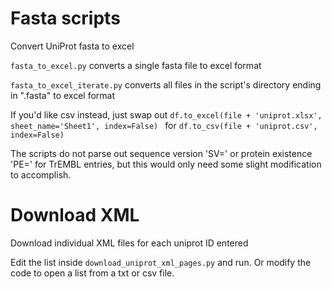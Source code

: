 # Fasta scripts
Convert UniProt fasta to excel


`fasta_to_excel.py` converts a single fasta file to excel format

`fasta_to_excel_iterate.py` converts all files in the script's directory ending in ".fasta" to excel format

If you'd like csv instead, just swap out `df.to_excel(file + 'uniprot.xlsx', sheet_name='Sheet1', index=False)
` for `df.to_csv(file + 'uniprot.csv', index=False)`


The scripts do not parse out sequence version 'SV=' or protein existence 'PE=' for TrEMBL entries, but this would only need some slight modification to accomplish.


# Download XML
Download individual XML files for each uniprot ID entered

Edit the list inside `download_uniprot_xml_pages.py` and run.
Or modify the code to open a list from a txt or csv file.
